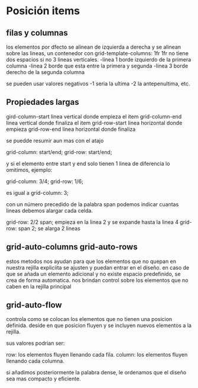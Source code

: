 <h1>Posición items</h1>

<h2>filas y columnas</h2>
los elementos por dfecto se alinean de izquierda a derecha y se alinean sobre las lineas,
un contenedor con grid-template-columns: 1fr 1fr no tiene dos espacios si no 3 lineas verticales.
-linea 1 borde izquierdo de la primera columna
-linea 2 borde que esta entre la primera y segunda
-linea 3 borde derecho de la segunda columna

se pueden usar valores negativos -1 seria la ultima -2 la antepenultima, etc.

<h2>Propiedades largas</h2>
gird-column-start linea vertical donde empieza el item
grid-column-end linea vertical donde finaliza el item
grid-row-start linea horizontal donde empieza
grid-row-end linea horizontal donde finaliza

se puedde resumir aun mas con el atajo

grid-column: start/end;
grid-row: start/end;

y si el elemento entre start y end solo tienen 1 linea de diferencia lo omitimos, ejemplo:

grid-column: 3/4;
grid-row: 1/6;

es igual a 
grid-column: 3;

con un número precedido de la palabra span podemos indicar cuantas lineas debemos alargar cada celda.

grid-row: 2/2 span; empieza en la linea 2 y se expande hasta la linea 4
grid-row: span 2; se alarga 2 lineas

<h2>grid-auto-columns grid-auto-rows</h2>
estos metodos nos ayudan para que los elementos que no quepan en nuestra rejilla expliciita se ajusten y puedan entrar en el diseño.
en caso de que se añada un elemento adicional y no existe espacio predefinido, se crea de forma automatica.
nos brindan control sobre los elementos que no caben en la rejilla principal

<h2>grid-auto-flow</h2>
controla como se colocan los elementos que no tienen una posicion definida.
deside en que posicion fluyen y se incluyen nuevos elementos a la rejilla.

sus valores podrian ser:

row: los elementos fluyen llenando cada fila.
column: los elementos fluyen llenando cada columna.

si añadimos posteriormente la palabra dense, le ordenamos que el diseño sea mas compacto y eficiente.
